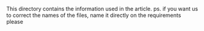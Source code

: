 This directory contains the information used in the article.
ps. if you want us to correct the names of the files, name it directly on the requirements please
